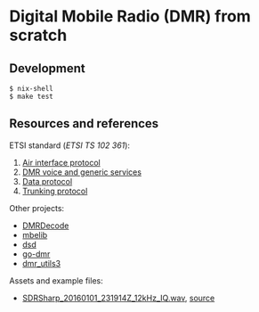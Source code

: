# Digital Mobile Radio (DMR) from scratch

## Development

```
$ nix-shell
$ make test
```

## Resources and references

ETSI standard (*ETSI TS 102 361*):

1. [Air interface protocol](https://www.dmrassociation.org/downloads/standards/ts_10236101v020501p.pdf)
2. [DMR voice and generic services](https://www.dmrassociation.org/downloads/standards/ts_10236102v020401p.pdf)
3. [Data protocol](https://www.dmrassociation.org/downloads/standards/ts_10236103v010301p.pdf)
4. [Trunking protocol](https://www.dmrassociation.org/downloads/standards/ts_10236104v011001p.pdf)


Other projects:

* [DMRDecode](https://github.com/IanWraith/DMRDecode)
* [mbelib](https://github.com/szechyjs/mbelib)
* [dsd](https://github.com/szechyjs/dsd)
* [go-dmr](https://github.com/pd0mz/go-dmr)
* [dmr_utils3](https://github.com/HBLink-org/dmr_utils3)


Assets and example files:

* [SDRSharp_20160101_231914Z_12kHz_IQ.wav](https://www.sigidwiki.com/wiki/File:DMR.zip), [source](https://www.sigidwiki.com/wiki/Digital_Mobile_Radio_(DMR))
